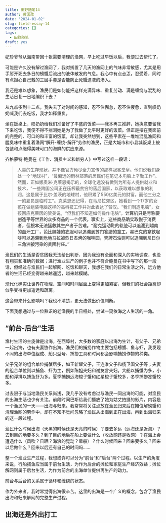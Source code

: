 ```yaml
---
title: 田野随笔14
author: 黄国政
date: '2024-01-02'
slug: field-essay-14
categories: []
tags:
  - 田野随笔
draft: yes
---
```


妃珍爷爷从海南带回十张需要清理的渔网，早上吃过早饭以后，我便过去帮忙了。

可能是许久没有解过渔网了，我对搁置了几天的渔网上的气味非常敏感，尤其是用手掰开死去多日的螃蟹后流出的液体散发的气息。我心中有点忐忑，忍受着，同时有点担心自己戴的三层手套是否能防止死蟹遗液的渗入。

我还是难以想象，渔民们是如何能把这样充满异味、重复劳动、满是缠绕与混乱的生活日复一日地编织下去？

从九点多到十二点，我失去了对时间的感知，忍不住懈怠，忍不住疲惫，直到叹奶奶喊我们去吃饭，我才如释重负。

坐在饭桌上，叹奶奶给我们准备好了丰盛的饭菜——我本再三推辞，她执意要留我下来吃饭，我便不得不揣测她是为了我做了比平时更好的饭菜。但正是摆在我面前的完整的、可口的和丰富的饭菜，却让我突然想到，这些平素在一堆堆混乱渔网和腥臭味中重复着渔网“解开-缠绕-解开”劳作的渔民，正是大城市和小县城饭桌上被包装和点缀得美味可口的海鲜的供应来源。

齐格蒙特·鲍曼在《工作、消费主义和新穷人》中写过这样一段话：

> 人类的生存现状，并不像官方倾尽全力宣传的那样冠冕堂皇。他们说我们身处一个“地球村”，“最偏远的雨林部落的居民们在笔记本电脑上辛勤工作”。然而，正如娜奥米·克莱恩揭示的，全球化远没有做到为所有人提供就业和技术，“一些跨国公司正在压榨最贫穷的落后国家，以获取难以想象的利润。这是属于比尔·盖茨的地球村，他积累了550亿美元的财富，而他三分之一的雇员是临时工”。克莱恩还记得，在马尼拉郊区，她看到一个17岁的女孩在做组装电脑这样的高科技工作并对此表达了赞叹。“我们制造电脑”，女孩回应克莱因的赞美说，“但我们不知道如何操作电脑”。**计算机只是号称要创造平等世界的众多商品的一个代表，事实上，这些商品确实取悦于消费者，但根本无法拯救其生产者于苦难。“耐克运动鞋的轨迹可以追溯到越南的血汗工厂，芭比娃娃的衣服可以追溯到苏门答腊的童工，星巴克的拿铁咖啡可以追溯到危地马拉被烈日炙烤的咖啡园，壳牌石油则可以追溯到尼日尔三角洲被污染的贫困村庄。”**
> 

渔民们的生活是否贫困我无法给出判断，因为我没有全面和深入的实地调查，也没有翔实和准确的数据；进行渔业生产的例子也并不符合鲍曼在书中写下的那一段话，但经过与渔民们一起解网、吃饭和聊天，我想在我们的日常生活之外，远方他者的生活已经变得越来越遥远，越来越模糊。

现代化确实让世界在物理、空间和时间层面上变得更加紧密，但我们的社会距离却似乎变得更加遥远和疏离。

这会带来什么影响吗？我也不清楚，更无法做出价值判断。

下面我想通过与一位熟识的老渔民的半日相处，尝试一窥依海之人生活的一角。

## “前台-后台”生活

渔村生活的主旋律是出海。在西埠村，大多数的家庭以出海为生计，有父子、兄弟一起出海，也有夫妻协作出海。渔民们的捕捞作物主要包括螃蟹、鱼与虾，我发现不同的出海单位组成、船只型号、捕捞工具和时间都会影响捕捞作物的种类。

父子兄弟的组合单位捕蟹居多，如王新耀父子，王连准父子和杨卫国父子等；夫妻的组合单位则以捕鱼、虾为主，例如陈姐夫妇和谢友言夫妇。大船以捕蟹为多，小船和浮排以捕鱼虾为多。夏季捕捞远海梭子蟹和红星梭子蟹较多，冬季捕捞冻蟹较多。

过去限于与当地渔民关系尚浅，我几乎没有考虑过与渔民一同出海的可能，对渔民的出海生活也少有关注。前段时间巴斯给我们播放了她为姑丈拍摄的影片，内容是一个渔民的一天——出海与归来。我常常将关注点放在渔民归来后在摊位解螃蟹和清理渔网的劳作中，却在不知不觉间忽略了渔民从出海到正在出海，再到出海归来的这一段过程。

渔民什么时候出海（天黑的时候还是天亮的时候）？要去多远（远海还是近海）？去到目的地要多久？到了目的地后在船上要做什么（收放网还是收网）？在海上会遭遇什么（风吹？日晒？海浪的晃动？晕船）？什么时候回来？回来要多久？回来以后做什么？回来以后还有自己的时间吗……

整一个渔业生产过程，我想或许可以分为“前台”和“后台”两个过程。以生产的角度来说，行船捕鱼应当属于前台生活，为作为后台的摊位和家庭生产经济效益；摊位解网则属于后台生活，为作为前台的出海单位提供再生产的动力。

前台与后台的关系属于循环和缠绕的状态。

作为外来者，我时常觉得出海很辛苦。这里的出海是一个广义的概念，包含了渔民出海和归来解网的完整生产过程。

## 出海还是外出打工
